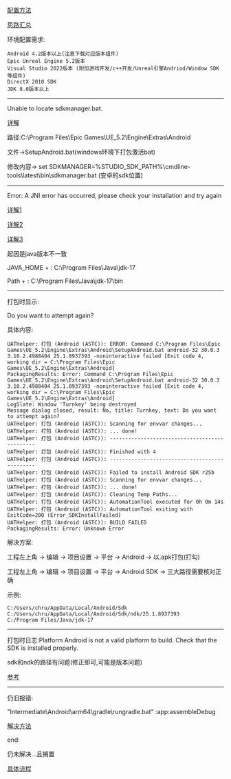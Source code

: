 [配置方法](https://zhuanlan.zhihu.com/p/639130726)

[思路汇总](https://www.bilibili.com/read/cv16053718)

环境配置需求:
```
Android 4.2版本以上(注意下载对应版本组件)
Epic Unreal Engine 5.2版本
Visual Studio 2022版本 (附加游戏开发/c++开发/Unreal引擎Andriod/Window SDK 等组件)
DirectX 2010 SDK
JDK 8.0版本以上
```

---

Unable to locate sdkmanager.bat.

[详解](https://blog.csdn.net/m0_51386934/article/details/127191077)

路径:C:\Program Files\Epic Games\UE_5.2\Engine\Extras\Android

文件->SetupAndroid.bat(windows环境下打包激活bat)

修改内容-> set SDKMANAGER=%STUDIO_SDK_PATH%\cmdline-tools\latest\bin\sdkmanager.bat (安卓的sdk位置)

---

Error: A JNI error has occurred, please check your installation and try again

[详解1](https://blog.csdn.net/Yimu_Wang/article/details/113666518)

[详解2](https://blog.csdn.net/simonchi/article/details/126625381)

[详解3](https://blog.csdn.net/qq_44664231/article/details/131544077)

起因是java版本不一致

JAVA_HOME + : C:\Program Files\Java\jdk-17

Path + : C:\Program Files\Java\jdk-17\bin

---

打包时显示:

Do you want to attempt again?

具体内容:
```
UATHelper: 打包 (Android (ASTC)): ERROR: Command C:\Program Files\Epic Games\UE_5.2\Engine\Extras\Android\SetupAndroid.bat android-32 30.0.3 3.10.2.4988404 25.1.8937393 -noninteractive failed [Exit code 4, working dir = C:\Program Files\Epic Games\UE_5.2\Engine\Extras\Android]
PackagingResults: Error: Command C:\Program Files\Epic Games\UE_5.2\Engine\Extras\Android\SetupAndroid.bat android-32 30.0.3 3.10.2.4988404 25.1.8937393 -noninteractive failed [Exit code 4, working dir = C:\Program Files\Epic Games\UE_5.2\Engine\Extras\Android]
LogSlate: Window 'Turnkey' being destroyed
Message dialog closed, result: No, title: Turnkey, text: Do you want to attempt again?
UATHelper: 打包 (Android (ASTC)): Scanning for envvar changes...
UATHelper: 打包 (Android (ASTC)): ... done! 
UATHelper: 打包 (Android (ASTC)): ----------------------------------------------
UATHelper: 打包 (Android (ASTC)): Finished with 4
UATHelper: 打包 (Android (ASTC)): ----------------------------------------------
UATHelper: 打包 (Android (ASTC)): Failed to install Android SDK r25b
UATHelper: 打包 (Android (ASTC)): Scanning for envvar changes...
UATHelper: 打包 (Android (ASTC)): ... done! 
UATHelper: 打包 (Android (ASTC)): Cleaning Temp Paths...
UATHelper: 打包 (Android (ASTC)): AutomationTool executed for 0h 0m 14s
UATHelper: 打包 (Android (ASTC)): AutomationTool exiting with ExitCode=200 (Error_SDKInstallFailed)
UATHelper: 打包 (Android (ASTC)): BUILD FAILED
PackagingResults: Error: Unknown Error
```

解决方案:

工程左上角 -> 编辑 -> 项目设置 -> 平台 -> Android -> 以.apk打包(打勾)

工程左上角 -> 编辑 -> 项目设置 -> 平台 -> Android SDK -> 三大路径需要核对正确 

示例:
```
C:/Users/chru/AppData/Local/Android/Sdk
C:/Users/chru/AppData/Local/Android/Sdk/ndk/25.1.8937393
C:/Program Files/Java/jdk-17
```

---

打包时日志:Platform Android is not a valid platform to build. Check that the SDK is installed properly.

sdk和ndk的路径有问题(修正即可,可能是版本问题)

[参考](https://forums.unrealengine.com/t/platform-android-is-not-a-valid-platform-to-build-check-that-the-sdk-is-installed-properly/511950)

---

仍旧报错:

"Intermediate\Android\arm64\gradle\rungradle.bat" :app:assembleDebug

[解决方法](https://blog.csdn.net/u011407338/article/details/90446187)

end:

仍未解决...且搁置

[具体流程](https://docs.unrealengine.com/5.2/zh-CN/setting-up-unreal-engine-projects-for-android-development/)
